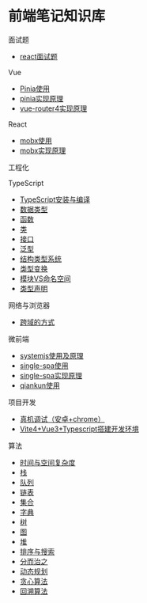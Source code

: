 # 前端笔记知识库

面试题
- [react面试题](/fe/interview/react)

Vue
- [Pinia使用](/fe/vue/Pinia使用)
- [pinia实现原理](/fe/vue/pinia实现原理)
- [vue-router4实现原理](/fe/vue/vue-router4实现原理)

React
- [mobx使用](/fe/react/mobx使用)
- [mobx实现原理](/fe/react/mobx实现原理)

工程化

TypeScript
- [TypeScript安装与编译](/fe/typescript/01.TypeScript安装与编译)
- [数据类型](/fe/typescript/02.数据类型)
- [函数](/fe/typescript/03.函数)
- [类](/fe/typescript/04.类)
- [接口](/fe/typescript/05.接口)
- [泛型](/fe/typescript/06.泛型)
- [结构类型系统](/fe/typescript/08.结构类型系统)
- [类型变换](/fe/typescript/09.类型变换)
- [模块VS命名空间](/fe/typescript/10.模块VS命名空间)
- [类型声明](/fe/typescript/11.类型声明)

网络与浏览器
- [跨域的方式](/fe/http/跨域的方式)

微前端
- [systemjs使用及原理](/fe/micro-app/systemjs使用及原理)
- [single-spa使用](/fe/micro-app/single-spa使用)
- [single-spa实现原理](/fe/micro-app/single-spa实现原理)
- [qiankun使用](/fe/micro-app/qiankun使用)

项目开发
- [真机调试（安卓+chrome）](/fe/projects/真机调试（安卓+Chrome）)
- [Vite4+Vue3+Typescript搭建开发环境](/fe/projects/Vite4+Vue3+Typescript搭建开发环境)

算法
- [时间与空间复杂度](/fe/alg/complexity)
- [栈](/fe/alg/stack)
- [队列](/fe/alg/queue)
- [链表](/fe/alg/linkList)
- [集合](/fe/alg/set)
- [字典](/fe/alg/map)
- [树](/fe/alg/tree)
- [图](/fe/alg/graph)
- [堆](/fe/alg/heap)
- [排序与搜索](/fe/alg/排序与搜索)
- [分而治之](/fe/alg/分而治之)
- [动态规划](/fe/alg/动态规划)
- [贪心算法](/fe/alg/贪心算法)
- [回溯算法](/fe/alg/回溯算法)
